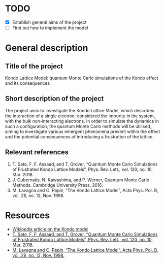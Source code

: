 # TODO

- [x] Establish general aims of the project 
- [ ] Find out how to implement the model

# General description

## Title of the project 
Kondo Lattice Model: quantum Monte Carlo simulations of the Kondo effect and its consequences

## Short description of the project 
The project aims to investigate the Kondo Lattice Model, which describes the interaction of a single electron, considered the impurity in the system, with the bulk non-interacting electrons. In order to simulate the dynamics in such a configuration, the quantum Monte Carlo methods will be utilised, aiming to investigate various emergent phenomena present within the effect and the potential consequences of introducing a frustration of the lattice.

## Relevant references 
1. T. Sato, F. F. Assaad, and T. Grover, “Quantum Monte Carlo Simulations of Frustrated Kondo Lattice Models”, Phys. Rev. Lett., vol. 120, no. 10, Mar. 2018.
2. J. Gubernatis, N. Kawashima, and P. Werner, Quantum Monte Carlo Methods. Cambridge University Press, 2016.
3. M. Lavagna and C. Pépin, “The Kondo Lattice Model”, Acta Phys. Pol. B, vol. 29, no. 12, Nov. 1998.

# Resources

- [Wikipedia article on the Kondo model](https://en.wikipedia.org/wiki/Kondo_model)
- [T. Sato, F. F. Assaad, and T. Grover, “Quantum Monte Carlo Simulations of Frustrated Kondo Lattice Models”, Phys. Rev. Lett., vol. 120, no. 10, Mar. 2018.](https://arxiv.org/abs/1711.03116)
- [M. Lavagna and C. Pépin, “The Kondo Lattice Model”, Acta Phys. Pol. B, vol. 29, no. 12, Nov. 1998.](https://hal.science/hal-01896229/document)
